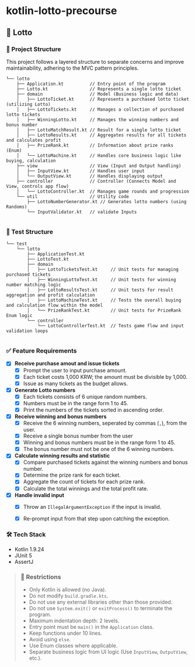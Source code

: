 # kotlin-lotto-precourse
## 🎱 Lotto

### 🧱 Project Structure

This project follows a layered structure to separate concerns and improve maintainability, 
adhering to the MVC pattern principles.

```
└── lotto
    ├── Application.kt          // Entry point of the program
    ├── Lotto.kt                // Represents a single lotto ticket
    ├── domain                  // Model (Business logic and data)
    │   ├── LottoTicket.kt      // Represents a purchased lotto ticket (utilizing Lotto)
    │   ├── LottoTickets.kt     // Manages a collection of purchased lotto tickets
    │   ├── WinningLotto.kt     // Manages the winning numbers and bonus number
    │   ├── LottoMatchResult.kt // Result for a single lotto ticket
    │   ├── LottoResults.kt     // Aggregates results for all tickets and calculates profit
    │   ├── PrizeRank.kt        // Information about prize ranks (Enum)
    │   └── LottoMachine.kt     // Handles core business logic like buying, calculation
    ├── view                    // View (Input and Output handling)
    │   ├── InputView.kt        // Handles user input
    │   └── OutputView.kt       // Handles displaying output
    ├── controller              // Controller (Connects Model and View, controls app flow)
    │   └── LottoController.kt  // Manages game rounds and progression
    └── util                    // Utility code
        ├── LottoNumberGenerator.kt // Generates lotto numbers (using Randoms)
        └── InputValidator.kt   // validate Inputs
        
```

### 🧪 Test Structure

```
└── test
    └── lotto
        ├── ApplicationTest.kt
        ├── LottoTest.kt
        ├── domain                  
        │   ├── LottoTicketsTest.kt     // Unit tests for managing purchased tickets
        │   ├── WinningLottoTest.kt     // Unit tests for winning number matching logic
        │   ├── LottoResultsTest.kt     // Unit tests for result aggregation and profit calculation
        │   ├── LottoMachineTest.kt     // Tests the overall buying and calculation flow within the model
        │   └── PrizeRankTest.kt        // Unit tests for PrizeRank Enum logic
        └── controller
            └── LottoControllerTest.kt  // Tests game flow and input validation loops
        
```


### ✅ Feature Requirements

- [x] **Receive purchase amout and issue tickets**
    - [x] Prompt the user to input purchase amount.
    - [x] Each ticket costs 1,000 KRW; the amount must be divisible by 1,000.
    - [x] Issue as many tickets as the budget allows.

- [x] **Generate Lotto numbers**
    - [x] Each tickets consists of 6 unique random numbers.
    - [x] Numbers must be in the range form 1 to 45.
    - [x] Print the numbers of the tickets sorted in ascending order.

- [x] **Receive winning and bonus numbers**
    - [x] Receive the 6 winning numbers, seperated by commas (`,`), from the user.
    - [x] Receive a single bonus number from the user
    - [x] Winning and bonus numbers must be in the range form 1 to 45.
    - [x] The bonus number must not be one of the 6 winning numbers.

- [x] **Calculate winning results and statistic**
    - [x] Compare purchased tickets against the winning numbers and bonus number.
    - [x] Determine the prize rank for each ticket.
    - [x] Aggregate the count of tickets for each prize rank.
    - [x] Calculate the total winnings and the total profit rate.

- [x] **Handle invalid input**
    - [x] Throw an `IllegalArgumentException` if the input is invalid.
    - [x] Re-prompt input from that step upon catching the exception.

    

### 🛠 Tech Stack
- Kotlin 1.9.24
- JUnit 5
- AssertJ



>### 🚫 Restrictions
>- Only Kotlin is allowed (no Java).
>- Do not modify `build.gradle.kts`.
>- Do not use any external libraries other than those provided.
>- Do not use `System.exit()` or `exitProcess()` to terminate the program.
>- Maximum indentation depth: 2 levels.
>- Entry point must be `main()` in the `Application` class.
>- Keep functions under 10 lines.
>- Avoid using `else`.
>- Use Enum classes where applicable.
>- Separate business logic from UI logic (Use `InputView`, `OutputView`, etc.).
